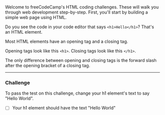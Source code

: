 <!--
title=Say Hello to HTML Elements
code=<h1>Hello</h1>
-->


Welcome to freeCodeCamp's HTML coding challenges. These will walk you through web development step-by-step.
First, you'll start by building a simple web page using HTML.

Do you see the code in your code editor that says `<h1>Hello</h1>`? That's an HTML element.

Most HTML elements have an opening tag and a closing tag.

Opening tags look like this `<h1>`. Closing tags look like this `</h1>`.

The only difference between opening and closing tags is the forward slash after the opening bracket of a closing tag.

---
### Challenge

To pass the test on this challenge, change your h1 element's text to say "Hello World".

- [ ] Your h1 element should have the text "Hello World" <!--innerText("h1") === "Hello World"-->